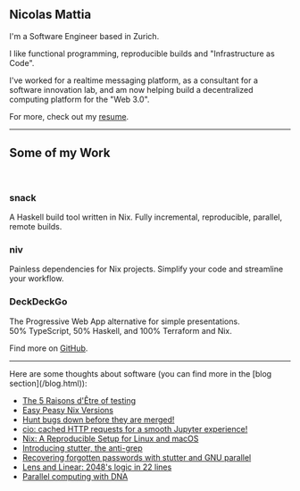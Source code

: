 
<div class="intro">

<h2>Nicolas Mattia</h2>

I'm a Software Engineer based in Zurich.

I like functional programming, reproducible builds and "Infrastructure as
Code".

I've worked for a realtime messaging platform, as a consultant for a software
innovation lab, and am now helping build a decentralized computing platform for
the "Web 3.0".

For more, check out my [resume](./resume.html). [<ion-icon
name="cloud-download"></ion-icon>](./resume.pdf)

</div>

<hr>


<div class="portfolio">

<h2>Some of my Work</h2>

<br/>

<div class="portfolio-cards">

<div class="card" onclick="location.href = 'https://github.com/nmattia/snack'">
<div class="container">
<h3><b>snack</b></h3>
<p>
A Haskell build tool written in Nix. Fully incremental, reproducible, parallel,
remote builds.
</p>
</div>
</div>

<div class="card" onclick="location.href = 'https://github.com/nmattia/niv'">
<div class="container">
<h3><b>niv</b></h3>
<p>
Painless dependencies for Nix projects. Simplify your code and streamline your
workflow.
</p>
</div>
</div>

<div class="card" onclick="location.href = 'https://beta.deckdeckgo.com/'">
<div class="container">
<h3><b>DeckDeckGo</b></h3>
<p>
The Progressive Web App alternative for simple presentations. <br/> 50%
TypeScript, 50% Haskell, and 100% Terraform and Nix.
</p>
</div>
</div>
</div>

Find more on [GitHub](https://github.com/nmattia).

</div>

<hr>

<div class="blog">
Here are some thoughts about software (you can find more in the [blog
section](/blog.html)):

 * [The 5 Raisons d'Être of testing](posts/2019-01-22-the-5-raisons-detre-of-testing.html)
 * [Easy Peasy Nix Versions](posts/2019-01-15-easy-peasy-nix-versions.html)
 * [Hunt bugs down before they are merged!](posts/2019-01-08-hunt-bugs-down-before-they-are-merged.html)
 * [cio: cached HTTP requests for a smooth Jupyter experience!](posts/2018-08-21-cio-cached-http-requests-jupyter.html)
 * [Nix: A Reproducible Setup for Linux and macOS](posts/2018-03-21-nix-reproducible-setup-linux-macos.html)
 * [Introducing stutter, the anti-grep](posts/2017-05-01-release-stutter.html)
 * [Recovering forgotten passwords with stutter and GNU parallel](posts/2017-03-05-crack-luks-stutter-gnu-parallel.html)
 * [Lens and Linear: 2048's logic in 22 lines](posts/2016-08-19-lens-linear-2048.html)
 * [Parallel computing with DNA](posts/2015-04-20-parallel-dna.html)

</div>
